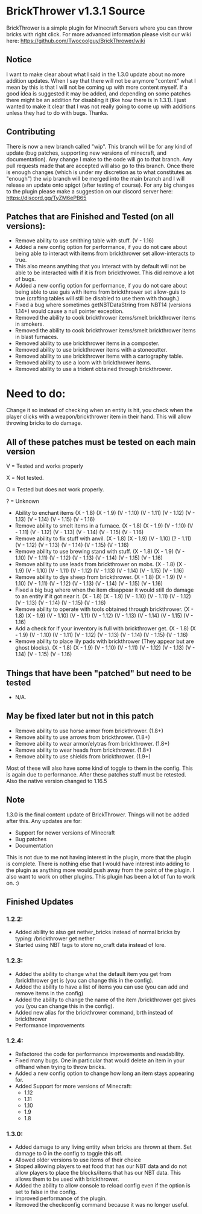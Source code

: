 # BrickThrower v1.3.1 Source

BrickThrower is a simple plugin for Minecraft Servers where you can throw bricks with right click. For more advanced information please visit our wiki here: https://github.com/Twocoolguy/BrickThrower/wiki

## Notice
I want to make clear about what I said in the 1.3.0 update about no more addition updates. When I say that there will not be anymore "content" what I mean by this is that I will not be coming up with more content myself. If a good idea is suggested it may be added, and depending on some patches there might be an addition for disabling it (like how there is in 1.3.1). I just wanted to make it clear that I was not really going to come up with additions unless they had to do with bugs. Thanks.

## Contributing
There is now a new branch called "wip". This branch will be for any kind of update (bug patches, supporting new versions of minecraft, and documentation). Any change I make to the code will go to that branch. Any pull requests made that are accepted will also go to this branch. Once there is enough changes (which is under my discretion as to what constitutes as "enough") the wip branch will be merged into the main branch and I will release an update onto spigot (after testing of course). For any big changes to the plugin please make a suggestion on our discord server here: https://discord.gg/TyZM6ePB65
## Patches that are Finished and Tested (on all versions):
- Remove ability to use smithing table with stuff. (V - 1.16)
- Added a new config option for performance, if you do not care about being able to interact with items from brickthrower set allow-interacts to true.
- This also means anything that you interact with by default will not be able to be interacted with if it is from brickthrower. This did remove a lot of bugs.
- Added a new config option for performance, if you do not care about being able to use guis with items from brickthrower set allow-guis to true (crafting tables will still be disabled to use them with though.)
- Fixed a bug where sometimes getNBTDataString from NBT14 (versions 1.14+) would cause a null pointer exception.
- Removed the ability to cook brickthrower items/smelt brickthrower items in smokers.
- Removed the ability to cook brickthrower items/smelt brickthrower items in blast furnaces.
- Removed ability to use brickthrower items in a composter.
- Removed ability to use brickthrower items with a stonecutter.
- Removed ability to use brickthrower items with a cartography table.
- Removed ability to use a loom with brickthrower items.
- Removed ability to use a trident obtained through brickthrower. 

# Need to do:
Change it so instead of checking when an entity is hit, you check when the player clicks with a weapon/brickthrower item in their hand. This will allow throwing bricks to do damage.

## All of these patches must be tested on each main version
V = Tested and works properly

X = Not tested.

O = Tested but does not work properly.

? = Unknown

- Ability to enchant items (X - 1.8) (X - 1.9) (V - 1.10) (V - 1.11) (V - 1.12) (V - 1.13) (V - 1.14) (V - 1.15) (V - 1.16)
- Remove ability to smelt items in a furnace. (X - 1.8) (X - 1.9) (V - 1.10) (V - 1.11) (V - 1.12) (V - 1.13) (V - 1.14) (V - 1.15) (V - 1.16)
- Remove ability to fix stuff with anvil. (X - 1.8) (X - 1.9) (V - 1.10) (? - 1.11) (V - 1.12) (V - 1.13) (V - 1.14) (V - 1.15) (V - 1.16)
- Remove ability to use brewing stand with stuff. (X - 1.8) (X - 1.9) (V - 1.10) (V - 1.11) (V - 1.12) (V - 1.13) (V - 1.14) (V - 1.15) (V - 1.16)
- Remove ability to use leads from brickthrower on mobs. (X - 1.8) (X - 1.9) (V - 1.10) (V - 1.11) (V - 1.12) (V - 1.13) (V - 1.14) (V - 1.15) (V - 1.16)
- Remove ability to dye sheep from brickthrower. (X - 1.8) (X - 1.9) (V - 1.10) (V - 1.11) (V - 1.12) (V - 1.13) (V - 1.14) (V - 1.15) (V - 1.16)
- Fixed a big bug where when the item disappear it would still do damage to an entity if it got near it. (X - 1.8) (X - 1.9) (V - 1.10) (V - 1.11) (V - 1.12) (V - 1.13) (V - 1.14) (V - 1.15) (V - 1.16)
- Remove ability to operate with tools obtained through brickthrower. (X - 1.8) (X - 1.9) (V - 1.10) (V - 1.11) (V - 1.12) (V - 1.13) (V - 1.14) (V - 1.15) (V - 1.16)
- Add a check for if your inventory is full with brickthrower get. (X - 1.8) (X - 1.9) (V - 1.10) (V - 1.11) (V - 1.12) (V - 1.13) (V - 1.14) (V - 1.15) (V - 1.16)
- Remove ability to place lily pads with brickthrower (They appear but are ghost blocks). (X - 1.8) (X - 1.9) (V - 1.10) (V - 1.11) (V - 1.12) (V - 1.13) (V - 1.14) (V - 1.15) (V - 1.16)

## Things that have been "patched" but need to be tested
- N/A.

## May be fixed later but not in this patch
- Remove ability to use horse armor from brickthrower. (1.8+)
- Remove ability to use arrows from brickthrower. (1.8+)
- Remove ability to wear armor/elytras from brickthrower. (1.8+)
- Remove ability to wear heads from brickthrower. (1.8+)
- Remove ability to use shields from brickthrower. (1.9+)

Most of these will also have some kind of toggle to them in the config. This is again due to performance.
After these patches stuff must be retested. Also the native version changed to 1.16.5

## Note
1.3.0 is the final content update of BrickThrower. Things will not be added after this. Any updates are for: 
- Support for newer versions of Minecraft
- Bug patches
- Documentation

This is not due to me not having interest in the plugin, more that the plugin is complete. There is nothing else that I would have interest into adding to the plugin as anything more would push away from the point of the plugin. I also want to work on other plugins. This plugin has been a lot of fun to work on. :)

## Finished Updates

### 1.2.2:
- Added ability to also get nether_bricks instead of normal bricks by typing: /brickthrower get nether 
- Started using NBT tags to store no_craft data instead of lore.

### 1.2.3:
- Added the ability to change what the default item you get from /brickthrower get is (you can change this in the config).
- Added the ability to have a list of items you can use (you can add and remove items in the config)
- Added the ability to change the name of the item /brickthrower get gives you (you can change this in the config).
- Added new alias for the brickthrower command, brth instead of brickthrower
- Performance Improvements

### 1.2.4:
- Refactored the code for performance improvements and readability.
- Fixed many bugs. One in particular that would delete an item in your offhand when trying to throw bricks.
- Added a new config option to change how long an item stays appearing for.
- Added Support for more versions of Minecraft:
  - 1.12
  - 1.11
  - 1.10
  - 1.9
  - 1.8


### 1.3.0:
- Added damage to any living entity when bricks are thrown at them. Set damage to 0 in the config to toggle this off.
- Allowed older versions to use items of their choice
- Stoped allowing players to eat food that has our NBT data and do not allow players to place the blocks/items that has our NBT data. This allows them to be used with brickthrower.
- Added the ability to allow console to reload config even if the option is set to false in the config.
- Improved performance of the plugin.
- Removed the checkconfig command because it was no longer useful.
